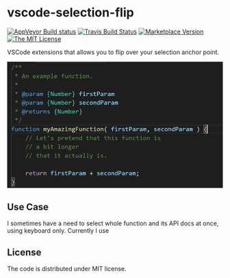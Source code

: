 # vscode-selection-flip

[![AppVeyor Build status](https://ci.appveyor.com/api/projects/status/gjcdelf5727f824r?svg=true&passingText=master%20%E2%9C%93)](https://ci.appveyor.com/project/mlewand/vscode-selection-flip) [![Travis Build Status](https://travis-ci.org/mlewand/vscode-selection-flip.svg?branch=master)](https://travis-ci.org/mlewand/vscode-selection-flip)
[![Marketplace Version](http://vsmarketplacebadge.apphb.com/version/mlewand.vscode-selection-flip.svg "Current Release")](https://marketplace.visualstudio.com/items?itemName=mlewand.vscode-selection-flip)
[![The MIT License](https://img.shields.io/badge/license-MIT-green.svg?style=flat-square)](http://opensource.org/licenses/MIT)

VSCode extensions that allows you to flip over your selection anchor point.

![Example usage of vscode-selection-flip extension](assets/vscode-selection-flip.gif)

## Use Case

I sometimes have a need to select whole function and its API docs at once, using keyboard only. Currently I use

## License

The code is distributed under MIT license.